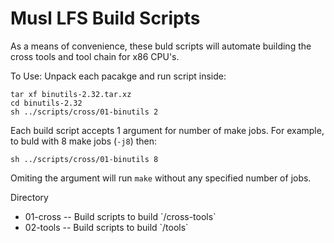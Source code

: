# Musl LFS Build Scripts

As a means of convenience, these buld scripts will automate building the cross tools and tool chain for x86 CPU's.

To Use:
Unpack each pacakge and run script inside:
```
tar xf binutils-2.32.tar.xz
cd binutils-2.32
sh ../scripts/cross/01-binutils 2
```

Each build script accepts 1 argument for number of make jobs. For example, to buld with 8 make jobs (`-j8`) then:
```
sh ../scripts/cross/01-binutils 8
```

Omiting the argument will run `make` without any specified number of jobs.


Directory
<ul>
  <li>01-cross -- Build scripts to build `/cross-tools`</li>
  <li>02-tools -- Build scripts to build `/tools` </li>
</ul>
